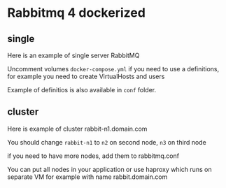 # Rabbitmq 4 dockerized

## single
Here is an example of single server RabbitMQ

Uncomment volumes ```docker-compose.yml``` if you need to use a definitions, for example you need to create VirtualHosts  and users

Example of definitios is also available in ```conf``` folder.

## cluster
Here is example of cluster rabbit-n1.domain.com  

You should change ```rabbit-n1``` to ```n2``` on second node, ```n3``` on third node 

if you need to have more nodes, add them to rabbitmq.conf

You can put all nodes in your application or use haproxy which runs on separate VM for example with name rabbit.domain.com


